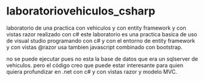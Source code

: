 # laboratoriovehiculos_csharp
laboratorio de una practica con vehiculos y con entity framework y con vistas razor realizado con c#
este laboratorio es una practica basica de uso de visual studio programando con c# y con el entorno de entity framework y con vistas @razor
usa tambien javascript combinado con bootstrap.

no se puede ejecutar pues no esta la base de datos que era un sqlserver de vehiculos.
pero el código creo que puede estar interesante para quien quiera profundizar en .net con c# y con vistas razor y modelo MVC.


